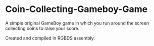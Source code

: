 # Coin-Collecting-Gameboy-Game
A simple original GameBoy game in which you run around the screen collecting coins to raise your score.

Created and compiled in RGBDS assembly.
